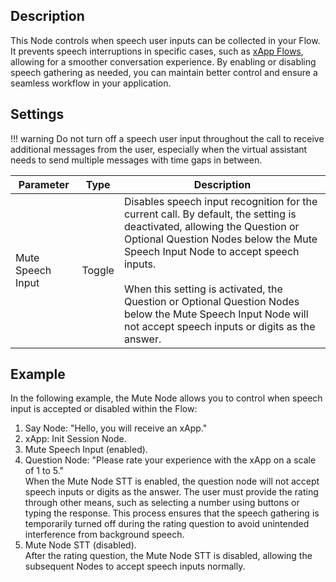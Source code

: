 ## Description
<div class="divider"></div>

This Node controls when speech user inputs can be collected in your Flow.
It prevents speech interruptions in specific cases, such as [xApp Flows]({{config.site_url}}ai/xApp/overview.md), allowing for a smoother conversation experience.
By enabling or disabling speech gathering as needed,
you can maintain better control and ensure a seamless workflow in your application.

## Settings

!!! warning
    Do not turn off a speech user input throughout the call to receive additional messages from the user, especially when the virtual assistant needs to send multiple messages with time gaps in between.  

| Parameter         | Type   | Description                                                                                                                                                                                                                                                                                                                                                                         |
|-------------------|--------|-------------------------------------------------------------------------------------------------------------------------------------------------------------------------------------------------------------------------------------------------------------------------------------------------------------------------------------------------------------------------------------|
| Mute Speech Input | Toggle | Disables speech input recognition for the current call. By default, the setting is deactivated, allowing the Question or Optional Question Nodes below the Mute Speech Input Node to accept speech inputs. <br><br> When this setting is activated, the Question or Optional Question Nodes below the Mute Speech Input Node will not accept speech inputs or digits as the answer. |

## Example

In the following example, the Mute Node allows you to control when speech input is accepted or disabled within the Flow:

1. Say Node: "Hello, you will receive an xApp."
2. xApp: Init Session Node.
3. Mute Speech Input (enabled).
4. Question Node: "Please rate your experience with the xApp on a scale of 1 to 5."<br>When the Mute Node STT is enabled, the question node will not accept speech inputs or digits as the answer. The user must provide the rating through other means, such as selecting a number using buttons or typing the response. This process ensures that the speech gathering is temporarily turned off during the rating question to avoid unintended interference from background speech.
5. Mute Node STT (disabled). <br> After the rating question, the Mute Node STT is disabled, allowing the subsequent Nodes to accept speech inputs normally.
